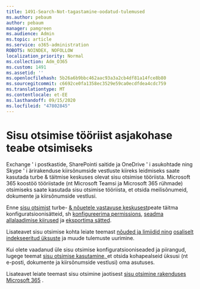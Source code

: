 ```yaml
---
title: 1491-Search-Not-tagastamine-oodatud-tulemused
ms.author: pebaum
author: pebaum
manager: pamgreen
ms.audience: Admin
ms.topic: article
ms.service: o365-administration
ROBOTS: NOINDEX, NOFOLLOW
localization_priority: Normal
ms.collection: Adm_O365
ms.custom: 1491
ms.assetid: ''
ms.openlocfilehash: 5b26a6b9bbc462aac93a3a2cb4df81a14fce8b80
ms.sourcegitcommit: c6692ce0fa1358ec3529e59ca0ecdfdea4cdc759
ms.translationtype: MT
ms.contentlocale: et-EE
ms.lasthandoff: 09/15/2020
ms.locfileid: "47802845"
---
```

# <a name="content-search-tool-to-find-relevant-info"></a>Sisu otsimise tööriist asjakohase teabe otsimiseks

Exchange ' i postkastide, SharePointi saitide ja OneDrive ' i asukohtade ning Skype ' i ärirakenduse kiirsõnumside vestluste kiireks leidmiseks saate kasutada turbe & täitmise keskuses olevat sisu otsimise tööriista. Microsoft 365 koostöö tööriistade (nt Microsoft Teamsi ja Microsoft 365 rühmade) otsimiseks saate kasutada sisu otsimise tööriista, et otsida meilisõnumeid, dokumente ja kiirsõnumside vestlusi.


Enne [sisu otsimist](https://sip.protection.office.com/contentsearchbeta?ContentOnly=1) turbe- [& nõuetele vastavuse keskusest](https://sip.protection.office.com/homepage)peate täitma konfiguratsioonisätteid, sh [konfigureerima permissions](https://docs.microsoft.com/microsoft-365/compliance/permissions-filtering-for-content-search), [seadma allalaadimise kiirused](https://docs.microsoft.com/microsoft-365/compliance/increase-download-speeds-when-exporting-ediscovery-results) ja [eksportima sätted](https://docs.microsoft.com/microsoft-365/compliance/disable-reports-when-you-export-content-search-results).

Lisateavet sisu otsimise kohta leiate teemast [nõuded ja limiidid ning](https://docs.microsoft.com/microsoft-365/compliance/limits-for-content-search) [osaliselt indekseeritud üksuste](https://docs.microsoft.com/microsoft-365/compliance/investigating-partially-indexed-items-in-ediscovery) ja muude tulemuste uurimine.

Kui olete vaadanud üle sisu otsimise konfiguratsiooniseaded ja piirangud, lugege teemat [sisu otsimise kasutamine, </a> et otsida kohapealseid üksusi (nt e-posti, dokumente ja kiirsõnumside vestlusi) oma asutuses](https://docs.microsoft.com/microsoft-365/compliance/content-search).

Lisateavet leiate teemast sisu otsimine jaotisest [sisu otsimine rakenduses Microsoft 365](https://docs.microsoft.com/microsoft-365/compliance/search-for-content) .
